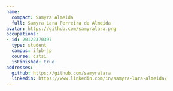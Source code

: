 ```yaml
---
name:
  compact: Samyra Almeida
  full: Samyra Lara Ferreira de Almeida
avatar: https://github.com/samyralara.png
occupations:
- id: 20122370397
  type: student
  campus: ifpb-jp
  course: cstsi
  isFinished: true
addresses:
  github: https://github.com/samyralara
  linkedin: https://www.linkedin.com/in/samyra-lara-almeida/
---
```

